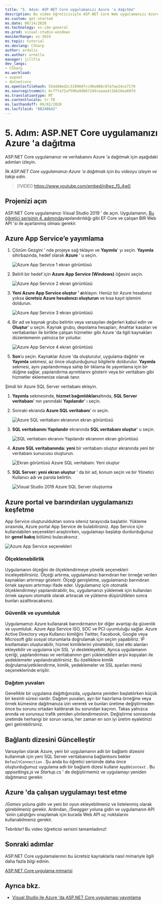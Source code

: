 ```yaml
---
title: "5. Adım: ASP.NET Core uygulamanızı Azure 'a dağıtma"
description: Bu video öğreticisiyle ASP.NET Core Web uygulamanızı Azure 'a dağıtın ve adım adım yönergeler.
ms.custom: get-started
ms.date: 08/14/2020
ms.technology: vs-ide-general
ms.prod: visual-studio-windows
monikerRange: vs-2019
ms.topic: tutorial
ms.devlang: CSharp
author: ardalis
ms.author: ornella
manager: jillfra
dev_langs:
- CSharp
ms.workload:
- aspnet
- dotnetcore
ms.openlocfilehash: 55dd48ed2c319984fcc96e806c97a7ae24ce7170
ms.sourcegitcommit: 6cfffa72af599a9d667249caaaa411bb28ea69fd
ms.translationtype: MT
ms.contentlocale: tr-TR
ms.lasthandoff: 09/02/2020
ms.locfileid: "88248642"
---
```

# <a name="step-5-deploy-your-aspnet-core-app-to-azure"></a>5. Adım: ASP.NET Core uygulamanızı Azure 'a dağıtma

ASP.NET Core uygulamanızı ve veritabanını Azure 'a dağıtmak için aşağıdaki adımları izleyin.

_İlk ASP.NET Core uygulamanızı Azure 'a dağıtmak için bu videoyu izleyin ve takip edin._

> [!VIDEO https://www.youtube.com/embed/n8wz_f5_4wI]

## <a name="open-your-project"></a>Projenizi açın

ASP.NET Core uygulamanızı Visual Studio 2019 ' de açın. Uygulamanın, [Bu öğretici serisinin 4. adımında](tutorial-aspnet-core-ef-step-04.md)yapılandırıldığı gibi EF Core ve çalışan BIR Web API 'si ile ayarlanmış olması gerekir.

## <a name="publish-to-azure-app-service"></a>Azure App Service’e yayımlama

1. Çözüm Gezgini ' nde projeye sağ tıklayın ve **Yayımla**' yı seçin. **Yayımla** sihirbazında, hedef olarak **Azure** ' u seçin.

   ![Azure App Service 1 ekran görüntüsü](media/vs-2019/app-service-screen-1.png)

1. Belirli bir hedef için **Azure App Service (Windows)** öğesini seçin.

   ![Azure App Service 2 ekran görüntüsü](media/vs-2019/app-service-screen-2.png)

1. **Yeni Azure App Service oluştur ' a**tıklayın. Henüz bir Azure hesabınız yoksa **ücretsiz Azure hesabınızı oluşturun** ve kısa kayıt işlemini doldurun.

   ![Azure App Service 3 ekran görüntüsü](media/vs-2019/app-service-screen-3.png)

1. Bir ad ve kaynak grubu belirtin veya varsayılan değerleri kabul edin ve **Oluştur**' u seçin. Kaynak grubu, depolama hesapları, Anahtar kasaları ve veritabanları ile birlikte çalışan hizmetler gibi Azure 'da ilgili kaynakları düzenlemenin yalnızca bir yoludur.

   ![Azure App Service 4 ekran görüntüsü](media/vs-2019/app-service-screen-4.png)

1. **Son**’u seçin. Kaynaklar Azure 'da oluşturulur, uygulama dağıtılır ve **Yayımla** sekmesi, az önce oluşturduğunuz bilgilerle doldurulur. **Yayımla** sekmesi, aynı yapılandırmaya sahip bir tıklama ile yayımlama için bir düğme sağlar, yapılandırma ayrıntılarını gösterir veya bir veritabanı gibi hizmetler eklemenize olanak tanır.

Şimdi bir Azure SQL Server veritabanı ekleyin.

1. **Yayımla** sekmesinde, **hizmet bağımlılıkları**altında, **SQL Server veritabanı**' nın yanındaki **Yapılandır**' ı seçin.

1. Sonraki ekranda **Azure SQL veritabanı**' nı seçin.

   ![Azure SQL veritabanı ekranının ekran görüntüsü](media/vs-2019/app-service-azure-sql-db.png)

1. **SQL veritabanını Yapılandır** ekranında **SQL veritabanı oluştur**' u seçin.

   ![SQL veritabanı ekranını Yapılandır ekranının ekran görüntüsü](media/vs-2019/app-service-azure-sql-db-2.png)

1. **Azure SQL veritabanında: yeni** bir veritabanı oluştur ekranında yeni bir veritabanı sunucusu oluşturun.

   ![Ekran görüntüsü Azure SQL veritabanı: Yeni oluştur](media/vs-2019/app-service-azure-sql-db-3.png)

1. **SQL Server: yeni ekran oluştur** ' da bir ad, konum seçin ve bir Yönetici Kullanıcı adı ve parola belirtin.

   ![Visual Studio 2019 Azure SQL Server oluşturma](media/vs-2019/app-service-azure-sql-db-overlayed.png)

## <a name="exploring-the-azure-portal-and-your-hosted-app"></a>Azure portal ve barındırılan uygulamanızı keşfetme

App Service oluşturulduktan sonra siteniz tarayıcıda başlatılır. Yükleme sırasında, Azure portal App Service de bulabilirsiniz. App Service için kullanılabilen seçenekleri araştırırken, uygulamayı başlatıp durdurduğunuz bir **genel bakış** bölümü bulacaksınız.

![Azure App Service seçenekleri](media/vs-2019/vs2019-azure-app-service-menu-options.png)

### <a name="scalability"></a>Ölçeklenebilirlik

Uygulamanın ölçeğini de ölçeklendirmeye yönelik seçenekleri inceleyebilirsiniz. Ölçeği artırma, uygulamanızı barındıran her örneğe verilen kaynakları artırmayı gösterir. Ölçeği genişletme, uygulamanızı barındıran örnek sayısını artırmayı ifade eder. Uygulamanız için otomatik ölçeklendirmeyi yapılandırabilir, bu, uygulamanızı yüklemek için kullanılan örnek sayısını otomatik olarak artıracak ve yükleme düşürültikten sonra bunları azalttıracaksınız.

### <a name="security-and-compliance"></a>Güvenlik ve uyumluluk

Uygulamamızı Azure kullanarak barındırmanın bir diğer avantajı da güvenlik ve uyumluluk. Azure App Service ISO, SOC ve PCI uyumluluğu sağlar. Azure Active Directory veya Kullanıcı kimliğini Twitter, Facebook, Google veya Microsoft gibi sosyal oturumlarla doğrulamak için seçim yapabiliriz. IP kısıtlamaları oluşturabilir, hizmet kimliklerini yönetebilir, özel etki alanları ekleyebilir ve uygulama için SSL 'yi destekleyebilir, Ayrıca uygulamanın içeriği, yapılandırması ve veritabanının geri yüklenebilen arşiv kopyaları ile yedeklemeler yapılandırabilirsiniz. Bu özelliklere kimlik doğrulama/yetkilendirme, kimlik, yedeklemeler ve SSL ayarları menü seçeneklerinde erişilir.

### <a name="deployment-slots"></a>Dağıtım yuvaları

Genellikle bir uygulama dağıttığınızda, uygulama yeniden başlatılırken küçük bir kesinti süresi vardır. Dağıtım yuvaları, ayrı bir hazırlama örneğine veya örnek kümesine dağıtmanıza izin vererek ve bunları üretime değiştirmeden önce bu sorunu ortadan kaldırarak bu sorundan kaçının. Takas yalnızca anında ve sorunsuz trafik yeniden yönlendirmesinin. Değiştirme sonrasında üretimde herhangi bir sorun varsa, her zaman en son iyi üretim eyaletinizi geri getirebilirsiniz.

## <a name="update-connection-string"></a>Bağlantı dizesini Güncelleştir

Varsayılan olarak Azure, yeni bir uygulamanın adlı bir bağlantı dizesini kullanmak için yeni SQL Server veritabanına bağlantısını bekler `DefaultConnection` . Şu anda bu öğretici serisinde daha önce oluşturduğumuz uygulama adlı bir bağlantı dizesi kullanır `AppDbContext` . Bu *appsettings.js* ve *Startup.cs* ' de değiştirmemiz ve uygulamayı yeniden dağıtmanız gerekir.

## <a name="test-the-app-running-in-azure"></a>Azure 'da çalışan uygulamayı test etme

*/Games* yoluna gidin ve yeni bir oyun ekleyebilmeniz ve listelenmiş olarak görebilmeniz gerekir. Ardından, */Swagger* yoluna gidin ve uygulamanın API 'sinin çalıştığını onaylamak için burada Web API uç noktalarını kullanabilmeniz gerekir.

Tebrikler! Bu video öğreticisi serisini tamamladınız!

## <a name="next-steps"></a>Sonraki adımlar

ASP.NET Core uygulamalarının bu ücretsiz kaynaklarla nasıl mimariyle ilgili daha fazla bilgi edinin.

[ASP.NET Core uygulama mimarisi](https://dotnet.microsoft.com/learn/web/aspnet-architecture)

## <a name="see-also"></a>Ayrıca bkz.

- [Visual Studio ile Azure 'da ASP.NET Core uygulaması yayımlama](/aspnet/core/tutorials/publish-to-azure-webapp-using-vs?view=aspnetcore-2.2)